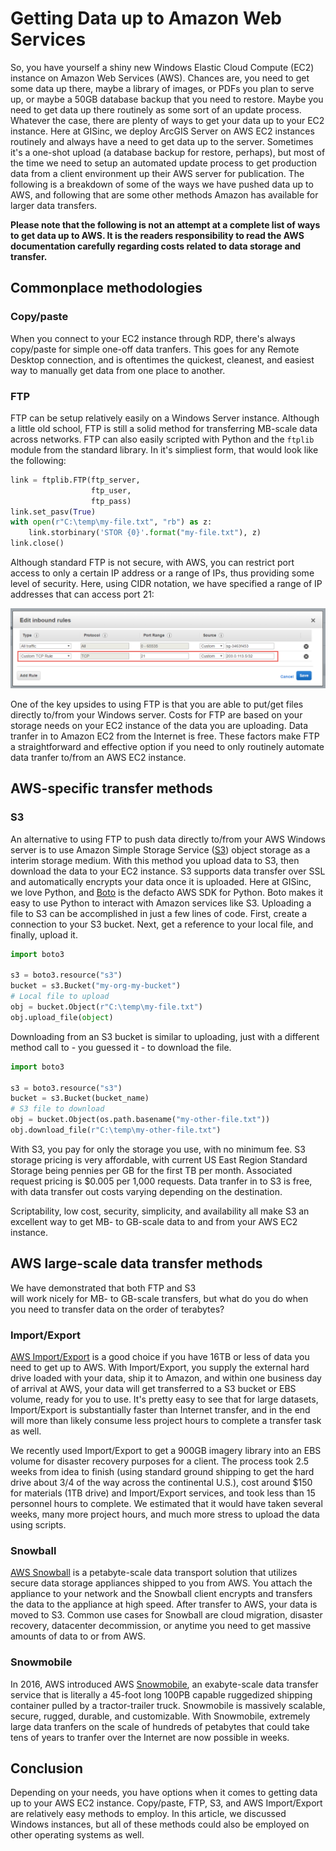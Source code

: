 # Getting Data up to Amazon Web Services
    
So, you have yourself a shiny new Windows Elastic Cloud 
Compute (EC2) instance on Amazon Web Services 
(AWS). Chances are, you need to get some data up there, 
maybe a library of images, or PDFs you plan to serve up, or 
maybe a 50GB database backup that you need to restore. 
Maybe you need to get data up there routinely as some sort 
of an update process. Whatever the case, there are plenty 
of ways to get your data up to your EC2 instance. Here at 
GISinc, we deploy ArcGIS Server on AWS EC2 instances routinely 
and always have a need to get data up to the server. 
Sometimes it's a one-shot upload (a database backup for 
restore, perhaps), but most of the time we need to setup 
an automated update process to get production data from 
a client environment up their AWS server for publication. 
The following is a breakdown of some of the ways we have 
pushed data up to AWS, and following that are some other 
methods Amazon has available for larger data transfers.

**Please note that the following is not an attempt at a 
complete list of ways to get data up to AWS. It is the 
readers responsibility to read the AWS documentation 
carefully regarding costs related to data storage and 
transfer.**

## Commonplace methodologies

### Copy/paste

When you connect to your EC2 instance through RDP, 
there's always copy/paste for simple one-off data 
tranfers. This goes for any Remote Desktop connection, 
and is oftentimes the quickest, cleanest, and 
easiest way to manually get data from one place to 
another.

### FTP

FTP can be setup relatively easily on a Windows 
Server instance. Although a little old school, FTP 
is still a solid method for transferring MB-scale 
data across networks. FTP can also easily scripted 
with Python and the `ftplib` module from the 
standard library. In it's simpliest form, that 
would look like the following:

```python
link = ftplib.FTP(ftp_server,
                  ftp_user,
                  ftp_pass)
link.set_pasv(True)
with open(r"C:\temp\my-file.txt", "rb") as z:
    link.storbinary('STOR {0}'.format("my-file.txt"), z)
link.close()
```

Although standard FTP is not secure, with AWS, 
you can restrict port access to only a certain 
IP address or a range of IPs, thus providing 
some level of security. Here, using CIDR notation, 
we have specified a range of IP addresses that 
can access port 21:

![aws1](aws/port-ip-restrictions.png)

One of the key upsides to using FTP is that you 
are able to put/get files directly to/from your 
Windows server. Costs for FTP are based on your 
storage needs on your EC2 instance of the data 
you are uploading. Data tranfer in to Amazon EC2 
from the Internet is free. These factors make 
FTP a straightforward and effective option if you need 
to only routinely automate data tranfer to/from 
an AWS EC2 instance.

## AWS-specific transfer methods

### S3

An alternative to using FTP to push data directly 
to/from your AWS Windows server is to use Amazon 
Simple Storage Service ([S3](https://aws.amazon.com/s3/)) object storage as a 
interim storage medium. With this method you upload 
data to S3, then download the data to your EC2 
instance. S3 supports data transfer over SSL and 
automatically encrypts your data once it is uploaded. 
Here at GISinc, we love Python, and 
[Boto](https://boto3.readthedocs.io/en/stable/index.html) 
is the defacto AWS SDK for Python. Boto makes it 
easy to use Python to interact with Amazon 
services like S3. Uploading a file to S3 can be accomplished 
in just a few lines of code. First, create a connection 
to your S3 bucket. Next, get a reference to your local file, and 
finally, upload it.

```python
import boto3

s3 = boto3.resource("s3")
bucket = s3.Bucket("my-org-my-bucket")
# Local file to upload
obj = bucket.Object(r"C:\temp\my-file.txt")
obj.upload_file(object)
```

Downloading from an S3 bucket is similar to uploading, just with 
a different method call to - you guessed it - to download 
the file.

```python
import boto3

s3 = boto3.resource("s3")
bucket = s3.Bucket(bucket_name)
# S3 file to download
obj = bucket.Object(os.path.basename("my-other-file.txt"))
obj.download_file(r"C:\temp\my-other-file.txt")
```

With S3, you pay for only the storage you use, 
with no minimum fee. S3 storage pricing is very 
affordable, with current US East Region Standard 
Storage being pennies per GB for the first TB 
per month.  Associated request pricing is $0.005 
per 1,000 requests. Data tranfer in to S3 is 
free, with data transfer out costs varying 
depending on the destination.

Scriptability, low cost, security, simplicity, 
and availability all make S3 an excellent way 
to get MB- to GB-scale data to and from 
your AWS EC2 instance.

## AWS large-scale data transfer methods

We have demonstrated that both FTP and S3  
will work nicely for MB- to GB-scale transfers, 
but what do you do when you need to transfer 
data on the order of terabytes?

### Import/Export

[AWS Import/Export](http://docs.aws.amazon.com/AWSImportExport/latest/DG/whatisdisk.html) 
is a good choice if you have 16TB or less of data 
you need to get up to AWS. With Import/Export, you 
supply the external hard drive loaded with your data, 
ship it to Amazon, and within one business day of 
arrival at AWS, your data will get transferred to 
a S3 bucket or EBS volume, ready for you to use. 
It's pretty easy to see that for large datasets, 
Import/Export is substantially faster than Internet 
transfer, and in the end will more than likely 
consume less project hours to complete a transfer 
task as well.

We recently used Import/Export to get a 900GB 
imagery library into an EBS volume for 
disaster recovery purposes for a client. The 
process took 2.5 weeks from idea to finish 
(using standard ground shipping to get the 
hard drive about 3/4 of the way across the 
continental U.S.), cost around $150 for materials 
(1TB drive) and Import/Export services, and 
took less than 15 personnel hours to complete. 
We estimated that it would have taken several 
weeks, many more project hours, and much more 
stress to upload the data using scripts.

### Snowball

[AWS Snowball](https://aws.amazon.com/snowball/) 
is a petabyte-scale data transport solution that 
utilizes secure data storage appliances shipped to 
you from AWS. You attach the appliance to your 
network and the Snowball client encrypts and 
transfers the data to the appliance at high 
speed. After transfer to AWS, your data is moved 
to S3. Common use cases for Snowball are 
cloud migration, disaster recovery, datacenter 
decommission, or anytime you need to get 
massive amounts of data to or from AWS.

### Snowmobile

In 2016, AWS introduced AWS [Snowmobile](https://aws.amazon.com/snowmobile/), an 
exabyte-scale data transfer service that is 
literally a 45-foot long 100PB capable 
ruggedized shipping container pulled by a 
tractor-trailer truck. Snowmobile is massively 
scalable, secure, rugged, durable, and 
customizable. With Snowmobile, extremely large 
data tranfers on the scale of hundreds of 
petabytes that could take tens of years 
to tranfer over the Internet are now possible 
in weeks.

## Conclusion

Depending on your needs, you have options 
when it comes to getting data up to your 
AWS EC2 instance. Copy/paste, FTP, S3, and AWS 
Import/Export are relatively easy methods to 
employ. In this article, we discussed Windows 
instances, but all of these methods could also 
be employed on other operating systems as well.

